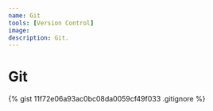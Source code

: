```yaml
---
name: Git
tools: [Version Control]
image:
description: Git.
---
```


# Git

{% gist 11f72e06a93ac0bc08da0059cf49f033 .gitignore %}
